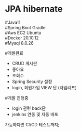 # JPA hibernate 
#Java11<br>
#Spring Boot Gradle<br>
#Aws EC2 Ubuntu <br>
#Docker 20.10.12 <br>
#Mysql 8.0.26<br>

#개발완료 <br>
- CRUD 게시판
- 좋아요
- 조회수
- Spring Security 설정
- login, 회원가입 VIEW 단 (타임리프)
 
#개발 진행중
- login 관련 back단
- jenkins 연동 및 자동 배포

가능하다면 CI/CD 테스트까지;
